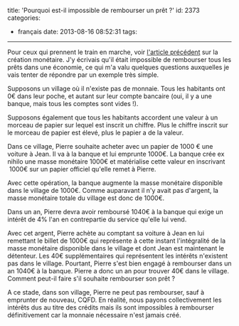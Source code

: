 title: 'Pourquoi est-il impossible de rembourser un prêt ?'
id: 2373
categories:
  - français
date: 2013-08-16 08:52:31
tags:
---

Pour ceux qui prennent le train en marche, voir [l'article précédent](http://www.farcy.me/2013/08/comment-se-cree-la-monnaie/ "Comment se crée la monnaie ?") sur la création monétaire. J'y écrivais qu'il était impossible de rembourser tous les prêts dans une économie, ce qui m'a valu quelques questions auxquelles je vais tenter de répondre par un exemple très simple.

Supposons un village où il n'existe pas de monnaie. Tous les habitants ont 0€ dans leur poche, et autant sur leur compte bancaire (oui, il y a une banque, mais tous les comptes sont vides !).

Supposons également que tous les habitants accordent une valeur à un morceau de papier sur lequel est inscrit un chiffre. Plus le chiffre inscrit sur le morceau de papier est élevé, plus le papier a de la valeur.

Dans ce village, Pierre souhaite acheter avec un papier de 1000 € une voiture à Jean. Il va à la banque et lui emprunte 1000€. La banque crée ex nihilo une masse monétaire 1000€ et matérialise cette valeur en inscrivant  1000€ sur un papier officiel qu'elle remet à Pierre.

Avec cette opération, la banque augmente la masse monétaire disponible dans le village de 1000€. Comme auparavant il n'y avait pas d'argent, la masse monétaire totale du village est donc de 1000€.

Dans un an, Pierre devra avoir remboursé 1040€ à la banque qui exige un intérêt de 4% l'an en contrepartie du service qu'elle lui vend.

Avec cet argent, Pierre achète au comptant sa voiture à Jean en lui remettant le billet de 1000€ qui représente à cette instant l'intégralité de la masse monétaire disponible dans le village et dont Jean est maintenant le détenteur. Les 40€ supplémentaires qui représentent les intérêts n'existent pas dans le village. Pourtant, Pierre s'est bien engagé à rembourser dans un an 1040€ à la banque. Pierre a donc un an pour trouver 40€ dans le village. Comment peut-il faire s'il souhaite rembourser son prêt ?

A ce stade, dans son village, Pierre ne peut pas rembourser, sauf à emprunter de nouveau, CQFD. En réalité, nous payons collectivement les intérêts dus au titre des crédits mais ils sont impossibles à rembourser définitivement car la monnaie nécessaire n'est jamais créé.

&nbsp;